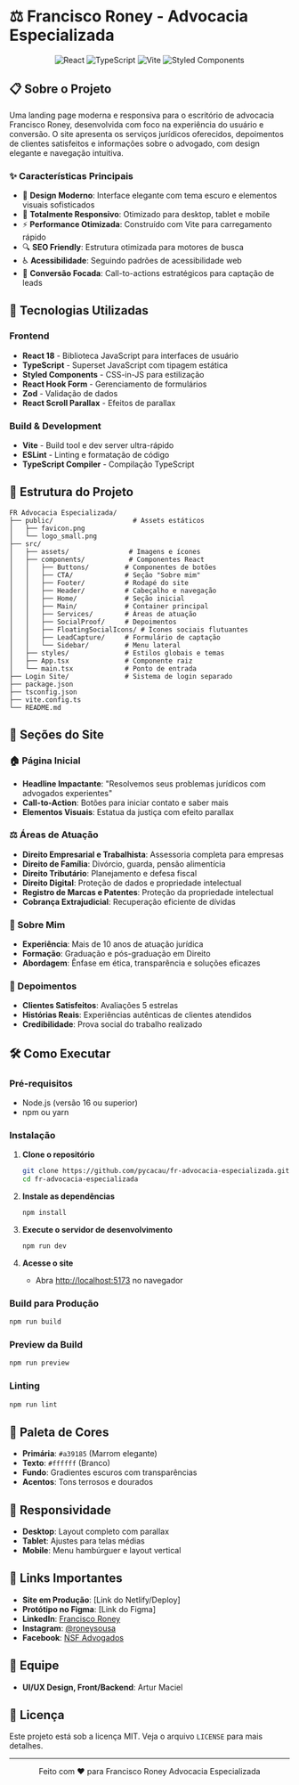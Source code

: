 # ⚖️ Francisco Roney - Advocacia Especializada

<div align="center">
  <img src="https://img.shields.io/badge/React-18.2.0-blue?style=for-the-badge&logo=react" alt="React" />
  <img src="https://img.shields.io/badge/TypeScript-4.9.3-blue?style=for-the-badge&logo=typescript" alt="TypeScript" />
  <img src="https://img.shields.io/badge/Vite-4.0.0-646CFF?style=for-the-badge&logo=vite" alt="Vite" />
  <img src="https://img.shields.io/badge/Styled_Components-5.3.6-DB7093?style=for-the-badge&logo=styled-components" alt="Styled Components" />
</div>

## 📋 Sobre o Projeto

Uma landing page moderna e responsiva para o escritório de advocacia Francisco Roney, desenvolvida com foco na experiência do usuário e conversão. O site apresenta os serviços jurídicos oferecidos, depoimentos de clientes satisfeitos e informações sobre o advogado, com design elegante e navegação intuitiva.

### ✨ Características Principais

- 🎨 **Design Moderno**: Interface elegante com tema escuro e elementos visuais sofisticados
- 📱 **Totalmente Responsivo**: Otimizado para desktop, tablet e mobile
- ⚡ **Performance Otimizada**: Construído com Vite para carregamento rápido
- 🔍 **SEO Friendly**: Estrutura otimizada para motores de busca
- ♿ **Acessibilidade**: Seguindo padrões de acessibilidade web
- 🎯 **Conversão Focada**: Call-to-actions estratégicos para captação de leads

## 🚀 Tecnologias Utilizadas

### Frontend
- **React 18** - Biblioteca JavaScript para interfaces de usuário
- **TypeScript** - Superset JavaScript com tipagem estática
- **Styled Components** - CSS-in-JS para estilização
- **React Hook Form** - Gerenciamento de formulários
- **Zod** - Validação de dados
- **React Scroll Parallax** - Efeitos de parallax

### Build & Development
- **Vite** - Build tool e dev server ultra-rápido
- **ESLint** - Linting e formatação de código
- **TypeScript Compiler** - Compilação TypeScript

## 📁 Estrutura do Projeto

```
FR Advocacia Especializada/
├── public/                    # Assets estáticos
│   ├── favicon.png
│   └── logo_small.png
├── src/
│   ├── assets/               # Imagens e ícones
│   ├── components/           # Componentes React
│   │   ├── Buttons/         # Componentes de botões
│   │   ├── CTA/             # Seção "Sobre mim"
│   │   ├── Footer/          # Rodapé do site
│   │   ├── Header/          # Cabeçalho e navegação
│   │   ├── Home/            # Seção inicial
│   │   ├── Main/            # Container principal
│   │   ├── Services/        # Áreas de atuação
│   │   ├── SocialProof/     # Depoimentos
│   │   ├── FloatingSocialIcons/ # Ícones sociais flutuantes
│   │   ├── LeadCapture/     # Formulário de captação
│   │   └── Sidebar/         # Menu lateral
│   ├── styles/              # Estilos globais e temas
│   ├── App.tsx              # Componente raiz
│   └── main.tsx             # Ponto de entrada
├── Login Site/              # Sistema de login separado
├── package.json
├── tsconfig.json
├── vite.config.ts
└── README.md
```

## 🎯 Seções do Site

### 🏠 Página Inicial
- **Headline Impactante**: "Resolvemos seus problemas jurídicos com advogados experientes"
- **Call-to-Action**: Botões para iniciar contato e saber mais
- **Elementos Visuais**: Estatua da justiça com efeito parallax

### ⚖️ Áreas de Atuação
- **Direito Empresarial e Trabalhista**: Assessoria completa para empresas
- **Direito de Família**: Divórcio, guarda, pensão alimentícia
- **Direito Tributário**: Planejamento e defesa fiscal
- **Direito Digital**: Proteção de dados e propriedade intelectual
- **Registro de Marcas e Patentes**: Proteção da propriedade intelectual
- **Cobrança Extrajudicial**: Recuperação eficiente de dívidas

### 👤 Sobre Mim
- **Experiência**: Mais de 10 anos de atuação jurídica
- **Formação**: Graduação e pós-graduação em Direito
- **Abordagem**: Ênfase em ética, transparência e soluções eficazes

### 💬 Depoimentos
- **Clientes Satisfeitos**: Avaliações 5 estrelas
- **Histórias Reais**: Experiências autênticas de clientes atendidos
- **Credibilidade**: Prova social do trabalho realizado

## 🛠️ Como Executar

### Pré-requisitos
- Node.js (versão 16 ou superior)
- npm ou yarn

### Instalação

1. **Clone o repositório**
   ```bash
   git clone https://github.com/pycacau/fr-advocacia-especializada.git
   cd fr-advocacia-especializada
   ```

2. **Instale as dependências**
   ```bash
   npm install
   ```

3. **Execute o servidor de desenvolvimento**
   ```bash
   npm run dev
   ```

4. **Acesse o site**
   - Abra [http://localhost:5173](http://localhost:5173) no navegador

### Build para Produção

```bash
npm run build
```

### Preview da Build

```bash
npm run preview
```

### Linting

```bash
npm run lint
```

## 🎨 Paleta de Cores

- **Primária**: `#a39185` (Marrom elegante)
- **Texto**: `#ffffff` (Branco)
- **Fundo**: Gradientes escuros com transparências
- **Acentos**: Tons terrosos e dourados

## 📱 Responsividade

- **Desktop**: Layout completo com parallax
- **Tablet**: Ajustes para telas médias
- **Mobile**: Menu hambúrguer e layout vertical

## 🔗 Links Importantes

- **Site em Produção**: [Link do Netlify/Deploy]
- **Protótipo no Figma**: [Link do Figma]
- **LinkedIn**: [Francisco Roney](https://linkedin.com/in/francisco-roney-de-sousa-ribeiro-33aa9185)
- **Instagram**: [@roneysousa](https://www.instagram.com/roneysousa/)
- **Facebook**: [NSF Advogados](https://facebook.com/nsfadvogados/)

## 👥 Equipe

- **UI/UX Design, Front/Backend**: Artur Maciel

## 📄 Licença

Este projeto está sob a licença MIT. Veja o arquivo `LICENSE` para mais detalhes.

---

<div align="center">
  <p>Feito com ❤️ para Francisco Roney Advocacia Especializada</p>
</div>
